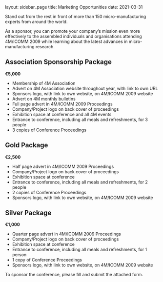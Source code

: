 layout: sidebar_page
title: Marketing Opportunities
date: 2021-03-31

Stand out from the rest in front of more than 150 micro-manufacturing experts from around the world.

As a sponsor, you can promote your company’s mission even more effectively to the assembled individuals and organisations attending 4M/ICOMM 2009 while learning about the latest
advances in micro-manufacturing research.
<!--break-->
##  Association Sponsorship Package

**€5,000**

* Membership of 4M Association
* Advert on 4M Association website throughout year, with link to own URL
* Sponsors logo, with link to own website, on 4M/ICOMM 2009 website
* Advert on 4M monthly bulletins
* Full page advert in 4M/ICOMM 2009 Proceedings
* Company/Project logo on back cover of proceedings
* Exhibition space at conference and all 4M events
* Entrance to conference, including all meals and refreshments, for 3 people
* 3 copies of Conference Proceedings

##  Gold Package

**€2,500**

* Half page advert in 4M/ICOMM 2009 Proceedings
* Company/Project logo on back cover of proceedings
* Exhibition space at conference
* Entrance to conference, including all meals and refreshments, for 2 people
* 2 copies of Conference Proceedings
* Sponsors logo, with link to own website, on 4M/ICOMM 2009 website          

##  Silver Package

**€1,000**

* Quarter page advert in 4M/ICOMM 2009 Proceedings
* Company/Project logo on back cover of proceedings
* Exhibition space at conference
* Entrance to conference, including all meals and refreshments, for 1 person
* 1 copy of Conference Proceedings
* Sponsors logo, with link to own website, on 4M/ICOMM 2009 website

To sponsor the conference, please fill and submit the attached form.